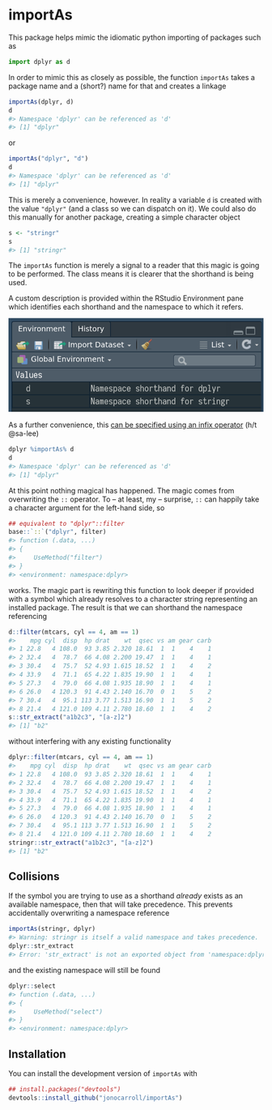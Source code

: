 
<!-- README.md is generated from README.Rmd. Please edit that file -->

# importAs

This package helps mimic the idiomatic python importing of packages such
as

``` python
import dplyr as d
```

In order to mimic this as closely as possible, the function `importAs`
takes a package name and a (short?) name for that and creates a linkage

``` r
importAs(dplyr, d)
d
#> Namespace 'dplyr' can be referenced as 'd'
#> [1] "dplyr"
```

or

``` r
importAs("dplyr", "d")
d
#> Namespace 'dplyr' can be referenced as 'd'
#> [1] "dplyr"
```

This is merely a convenience, however. In reality a variable `d` is
created with the value `"dplyr"` (and a class so we can dispatch on it).
We could also do this manually for another package, creating a simple
character object

``` r
s <- "stringr"
s
#> [1] "stringr"
```

The `importAs` function is merely a signal to a reader that this magic
is going to be performed. The class means it is clearer that the
shorthand is being used.

A custom description is provided within the RStudio Environment pane
which identifies each shorthand and the namespace to which it refers.

![](./tools/environment.png)

As a further convenience, this [can be specified using an infix
operator](https://github.com/jonocarroll/importAs/issues/1) (h/t
@sa-lee)

``` r
dplyr %importAs% d
d
#> Namespace 'dplyr' can be referenced as 'd'
#> [1] "dplyr"
```

At this point nothing magical has happened. The magic comes from
overwriting the `::` operator. To – at least, my – surprise, `::` can
happily take a character argument for the left-hand side, so

``` r
## equivalent to "dplyr"::filter
base::`::`("dplyr", filter)
#> function (.data, ...) 
#> {
#>     UseMethod("filter")
#> }
#> <environment: namespace:dplyr>
```

works. The magic part is rewriting this function to look deeper if
provided with a symbol which already resolves to a character string
representing an installed package. The result is that we can shorthand
the namespace referencing

``` r
d::filter(mtcars, cyl == 4, am == 1)
#>    mpg cyl  disp  hp drat    wt  qsec vs am gear carb
#> 1 22.8   4 108.0  93 3.85 2.320 18.61  1  1    4    1
#> 2 32.4   4  78.7  66 4.08 2.200 19.47  1  1    4    1
#> 3 30.4   4  75.7  52 4.93 1.615 18.52  1  1    4    2
#> 4 33.9   4  71.1  65 4.22 1.835 19.90  1  1    4    1
#> 5 27.3   4  79.0  66 4.08 1.935 18.90  1  1    4    1
#> 6 26.0   4 120.3  91 4.43 2.140 16.70  0  1    5    2
#> 7 30.4   4  95.1 113 3.77 1.513 16.90  1  1    5    2
#> 8 21.4   4 121.0 109 4.11 2.780 18.60  1  1    4    2
s::str_extract("a1b2c3", "[a-z]2")
#> [1] "b2"
```

without interfering with any existing functionality

``` r
dplyr::filter(mtcars, cyl == 4, am == 1)
#>    mpg cyl  disp  hp drat    wt  qsec vs am gear carb
#> 1 22.8   4 108.0  93 3.85 2.320 18.61  1  1    4    1
#> 2 32.4   4  78.7  66 4.08 2.200 19.47  1  1    4    1
#> 3 30.4   4  75.7  52 4.93 1.615 18.52  1  1    4    2
#> 4 33.9   4  71.1  65 4.22 1.835 19.90  1  1    4    1
#> 5 27.3   4  79.0  66 4.08 1.935 18.90  1  1    4    1
#> 6 26.0   4 120.3  91 4.43 2.140 16.70  0  1    5    2
#> 7 30.4   4  95.1 113 3.77 1.513 16.90  1  1    5    2
#> 8 21.4   4 121.0 109 4.11 2.780 18.60  1  1    4    2
stringr::str_extract("a1b2c3", "[a-z]2")
#> [1] "b2"
```

## Collisions

If the symbol you are trying to use as a shorthand *already* exists as
an available namespace, then that will take precedence. This prevents
accidentally overwriting a namespace reference

``` r
importAs(stringr, dplyr)
#> Warning: stringr is itself a valid namespace and takes precedence.
dplyr::str_extract
#> Error: 'str_extract' is not an exported object from 'namespace:dplyr'
```

and the existing namespace will still be found

``` r
dplyr::select
#> function (.data, ...) 
#> {
#>     UseMethod("select")
#> }
#> <environment: namespace:dplyr>
```

## Installation

You can install the development version of `importAs` with

``` r
## install.packages("devtools")
devtools::install_github("jonocarroll/importAs")
```
